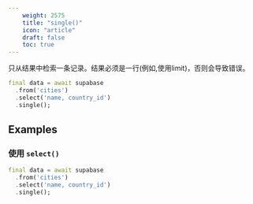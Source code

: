 ```yaml
---
    weight: 2575
    title: "single()"
    icon: "article"
    draft: false
    toc: true
---
```


只从结果中检索一条记录。结果必须是一行(例如,使用limit)，否则会导致错误。


```dart
final data = await supabase
  .from('cities')
  .select('name, country_id')
  .single();
```


















## Examples

### 使用 `select()`



```dart
final data = await supabase
  .from('cities')
  .select('name, country_id')
  .single();
```